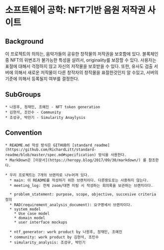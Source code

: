 # 소프트웨어 공학: NFT기반 음원 저작권 사이트

## Background
  이 프로젝트의 의의는, 음악가들의 공유한 창작물의 저작권을 보호함에 있다. 블록체인 중 NFT의 위변조가 불가능한 특성을 살려서, originality를 보장할 수 있다. 사용자는 표절에 대해서 걱정하지 않고 자신의 저작물을 보호받을 수 있다. 또한, 유사도 검출 서버에 의해서 새로운 저작물이 다른 창작자의 창작물을 표절한것인지 알 수있고, 서버의 기준에 의해서 등록될지 여부를 결정한다. 

## SubGroups
    * 나원후, 정재민, 조예진 - NFT token generation
    * 김현석, 조민수 - Community
    * 조성규, 박민기 - Simularity Anaylysis

## Convention
    * README.md 작성 방식은 GITHUB의 [standard_readme](https://github.com/RichardLitt/standard-readme/blob/master/spec.md#specification) 방식을 사용한다.
    * MarkDown은 [이문서](https://heropy.blog/2017/09/30/markdown/) 를 참조한다. 

    * 우리 프로젝트는 7개의 브랜치로 나누어져 있다. 
      * main: 이 README를 작성하기 위한 브랜치이다. 다른용도로는 사용하지 않는다. 
      * meeting_log: 전체 zoom/대면 미팅 시 작성하는 회의록을 보관하는 브랜치이다. 

      * problem_statement: purpose, scope, objective, succesive criteria 정의
      * RAD(requirement_analysis_document): 요구명세서 브랜치이다. 
      * system_model
        * Use case model
        * domain model
        * user interface mockups

      * ntf_generator: work product by 나원후, 정재민, 조예진
      * community: work product by 김현석, 조민수
      * simularity_analysis: 조성규, 박민기
